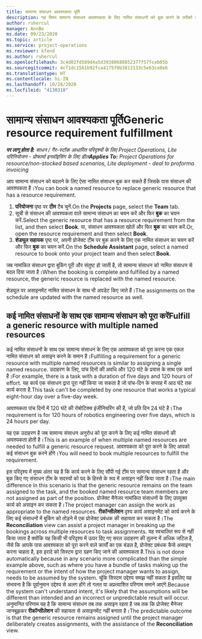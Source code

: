 ```yaml
---
title: सामान्य संसाधन आवश्यकता पूर्ति
description: यह विषय सामान्य संसाधन आवश्यकता के लिए नामित संसाधनों को बुक करने के तरीकों के बारे में जानकारी प्रदान करता है.
author: ruhercul
manager: AnnBe
ms.date: 09/23/2020
ms.topic: article
ms.service: project-operations
ms.reviewer: kfend
ms.author: ruhercul
ms.openlocfilehash: 3c4d02fd589d4a5d39380688852377f57fceb05b
ms.sourcegitcommit: 4cf1dc1561b92fca4175f0b3813133c5e63ce8e6
ms.translationtype: HT
ms.contentlocale: hi-IN
ms.lasthandoff: 10/28/2020
ms.locfileid: "4130310"
---
```

# <a name="generic-resource-requirement-fulfillment"></a><span data-ttu-id="e00c8-103">सामान्य संसाधन आवश्यकता पूर्ति</span><span class="sxs-lookup"><span data-stu-id="e00c8-103">Generic resource requirement fulfillment</span></span>

<span data-ttu-id="e00c8-104">_**पर लागू होता है:** साधन / गैर-स्टॉक आधारित परिदृश्यों के लिए Project Operations, Lite परिनियोजन - प्रोफार्मा इनवॉइसिंग के लिए डील_</span><span class="sxs-lookup"><span data-stu-id="e00c8-104">_**Applies To:** Project Operations for resource/non-stocked based scenarios, Lite deployment - deal to proforma invoicing_</span></span>

<span data-ttu-id="e00c8-105">आप सामान्य संसाधन को बदलने के लिए ऐसा नामित संसाधन बुक कर सकते हैं जिसके पास संसाधन की आवश्यकता है।</span><span class="sxs-lookup"><span data-stu-id="e00c8-105">You can book a named resource to replace generic resource that has a resource requirement.</span></span>

1. <span data-ttu-id="e00c8-106">**परियोजना** पृष्ठ पर **टीम** टैब चुनें.</span><span class="sxs-lookup"><span data-stu-id="e00c8-106">On the **Projects** page, select the **Team** tab.</span></span>
2. <span data-ttu-id="e00c8-107">सूची से संसाधन की आवश्यकता वाले सामान्य संसाधन का चयन करें और फिर **बुक** का चयन करें.</span><span class="sxs-lookup"><span data-stu-id="e00c8-107">Select the generic resource that has a resource requirement from the list, and then select **Book**.</span></span> <span data-ttu-id="e00c8-108">या, संसाधन आवश्यकता खोलें और फिर **बुक** का चयन करें.</span><span class="sxs-lookup"><span data-stu-id="e00c8-108">Or, open the resource requirement and then select **Book**.</span></span>
3. <span data-ttu-id="e00c8-109">**शेड्यूल सहायक** पृष्ठ पर, अपनी प्रोजेक्ट टीम पर बुक करने के लिए एक नामित संसाधन का चयन करें और फिर **बुक** का चयन करें.</span><span class="sxs-lookup"><span data-stu-id="e00c8-109">On the **Schedule Assistant** page, select a named resource to book onto your project team and then select **Book**.</span></span>

<span data-ttu-id="e00c8-110">जब नामांकित संसाधन द्वारा बुकिंग पूरी और संतुष्ट हो जाती है, तो सामान्य संसाधन को नामित संसाधन से बदल दिया जाता है।</span><span class="sxs-lookup"><span data-stu-id="e00c8-110">When the booking is complete and fulfilled by a named resource, the generic resource is replaced with the named resource.</span></span>

<span data-ttu-id="e00c8-111">शेड्यूल पर असाइनमेंट नामित संसाधन के साथ भी अपडेट किए जाते हैं।</span><span class="sxs-lookup"><span data-stu-id="e00c8-111">The assignments on the schedule are updated with the named resource as well.</span></span>

## <a name="fulfill-a-generic-resource-with-multiple-named-resources"></a><span data-ttu-id="e00c8-112">कई नामित संसाधनों के साथ एक सामान्य संसाधन को पूरा करें</span><span class="sxs-lookup"><span data-stu-id="e00c8-112">Fulfill a generic resource with multiple named resources</span></span>
<span data-ttu-id="e00c8-113">कई नामित संसाधनों के साथ एक सामान्य संसाधन के लिए एक आवश्यकता को पूरा करना एक एकल नामित संसाधन को असाइन करने के समान है।</span><span class="sxs-lookup"><span data-stu-id="e00c8-113">Fulfilling a requirement for a generic resource with multiple named resources is similar to assigning a single named resource.</span></span> <span data-ttu-id="e00c8-114">उदाहरण के लिए, पांच दिनों की अवधि और 120 घंटे के प्रयास के साथ एक कार्य है।</span><span class="sxs-lookup"><span data-stu-id="e00c8-114">For example, there is a task with a duration of five days and 120 hours of effort.</span></span> <span data-ttu-id="e00c8-115">यह कार्य एक संसाधन द्वारा पूरा नहीं किया जा सकता है जो पांच-दिन के सप्ताह में आठ घंटे तक कार्य करता है.</span><span class="sxs-lookup"><span data-stu-id="e00c8-115">This task can't be completed by one resource that works a typical eight-hour day over a five-day week.</span></span> 

<span data-ttu-id="e00c8-116">आवश्यकता पांच दिनों में 120 घंटे की रोबोटिक्स इंजीनियरिंग की है, जो प्रति दिन 24 घंटे है।</span><span class="sxs-lookup"><span data-stu-id="e00c8-116">The requirement is for 120 hours of robotics engineering over five days, which is 24 hours per day.</span></span>

<span data-ttu-id="e00c8-117">यह एक उदाहरण है जब सामान्य संसाधन अनुरोध को पूरा करने के लिए कई नामित संसाधनों की आवश्यकता होती है।</span><span class="sxs-lookup"><span data-stu-id="e00c8-117">This is an example of when multiple named resources are needed to fulfill a generic resource request.</span></span> <span data-ttu-id="e00c8-118">आवश्यकता को पूरा करने के लिए आपको कई संसाधन बुक करने होंगे।</span><span class="sxs-lookup"><span data-stu-id="e00c8-118">You will need to book multiple resources to fulfill the requirement.</span></span>

<span data-ttu-id="e00c8-119">इस परिदृश्य में मुख्य अंतर यह है कि कार्य करने के लिए सौंपी गई टीम पर सामान्य संसाधन रहता है और बुक किए गए संसाधन टीम के सदस्यों को पद के हिस्से के रूप में असाइन नहीं किया जाता है।</span><span class="sxs-lookup"><span data-stu-id="e00c8-119">The main difference in this scenario is that the generic resource remains on the team assigned to the task, and the booked named resource team members are not assigned as part of the position.</span></span> <span data-ttu-id="e00c8-120">प्रोजेक्ट मैनेजर नामांकित संसाधनों के लिए उपयुक्त कार्य को असाइन कर सकता है।</span><span class="sxs-lookup"><span data-stu-id="e00c8-120">The project manager can assign the work as appropriate to the named resources.</span></span> <span data-ttu-id="e00c8-121">**रीकॉन्सीलेशन** दृश्य कार्य असाइनमेंट को कार्य करने के लिए कई संसाधनों में बुकिंग को तोड़ने में एक प्रोजेक्ट प्रबंधक की सहायता कर सकता है।</span><span class="sxs-lookup"><span data-stu-id="e00c8-121">The **Reconciliation** view can assist a project manager in breaking up the bookings across multiple resources to task assignments.</span></span> <span data-ttu-id="e00c8-122">यह स्वचालित रूप से नहीं किया जाता है क्योंकि यह किसी भी परिदृश्य में ऊपर दिए गए सरल उदाहरण की तुलना में अधिक जटिल है, जैसे कि आपके पास आवश्यकता को पूरा करने वाले कार्यों का एक बंडल है, प्रोजेक्ट प्रबंधक कैसे असाइन करना चाहता है, इस इरादे को सिस्टम द्वारा ग्रहण किए जाने की आवश्यकता है.</span><span class="sxs-lookup"><span data-stu-id="e00c8-122">This is not done automatically because in any scenario more complicated than the simple example above, such as where you have a bundle of tasks making up the requirement or the intent of how the project manager wants to assign, needs to be assumed by the system.</span></span> <span data-ttu-id="e00c8-123">चूंकि सिस्टम उद्देश्य समझ नहीं सकता है इसलिए यह संभावना है कि पूर्वानुमान उद्देश्य से अलग होंगे तो गलत या अप्रत्याशित परिणाम समाने आएंगे.</span><span class="sxs-lookup"><span data-stu-id="e00c8-123">Because the system can't understand intent, it's likely that the assumptions will be different than intended and an incorrect or unpredictable result will occur.</span></span> <span data-ttu-id="e00c8-124">अनुमानित परिणाम यह है कि सामान्य संसाधन तब तक असाइन रहता है जब तक कि प्रोजेक्ट मैनेजर जानबूझकर **रीकॉन्सीलेशन** की सहायता से असाइनमेंट नहीं बनाता है।</span><span class="sxs-lookup"><span data-stu-id="e00c8-124">The predictable outcome is that the generic resource remains assigned until the project manager deliberately creates assignments, with the assistance of the **Reconciliation** view.</span></span>


